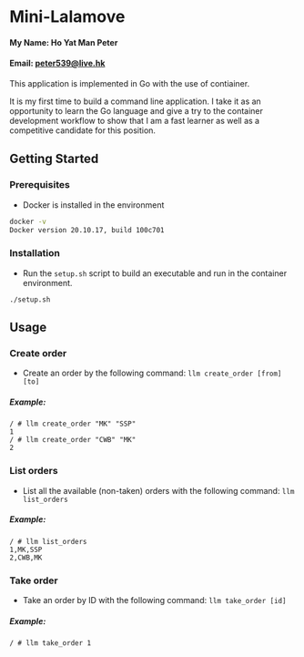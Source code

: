 # Mini-Lalamove
#### My Name: Ho Yat Man Peter
#### Email: peter539@live.hk

This application is implemented in Go with the use of contiainer.

It is my first time to build a command line application. I take it as an opportunity to learn the Go language and give a try to the container development workflow to show that I am a fast learner as well as a competitive candidate for this position.



## Getting Started

### Prerequisites



* Docker is installed in the environment

```sh
docker -v
Docker version 20.10.17, build 100c701
```


### Installation

* Run the `setup.sh` script to build an executable and run in the container environment.

```
./setup.sh
```


<!-- USAGE EXAMPLES -->
## Usage

### Create order
* Create an order by the following command: `llm create_order [from] [to]`

##### Example:

```
/ # llm create_order "MK" "SSP"
1
/ # llm create_order "CWB" "MK"
2
```

### List orders
* List all the available (non-taken) orders with the following command: `llm list_orders`

##### Example:

```
/ # llm list_orders
1,MK,SSP
2,CWB,MK
```

### Take order
* Take an order by ID with the following command: `llm take_order [id]`

##### Example:

```
/ # llm take_order 1
```


